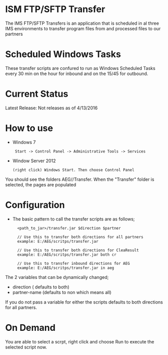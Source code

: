 # ISM FTP/SFTP Transfer

The IMS FTP/SFTP Transfers is an application that is scheduled in al three IMS environments to transfer program files from and processed files to our partners

Scheduled Windows Tasks
=============

These transfer scripts are confured to run as Windows Scheduled Tasks every 30 min on the hour for inbound and on the 15/45 for outbound.

Current Status
=============

Latest Release: Not releases as of 4/13/2016

How to use
=============

+ Windows 7

       Start -> Control Panel -> Administrative Tools -> Services

+ Window Server 2012

      (right click) Windows Start. Then choose Control Panel

You should see the folders AEG//Transfer.  When the "Transfer" folder is selected, the pages are populated

Configuration
=============
+ The basic pattern to call the transfer scripts are as follows;

        <path_to_jar>/transfer.jar $direction $partner

        // Use this to transfer both directions for all partners
        example: E:/AEG/scritps/transfer.jar

        // Use this to transfer both directions for CleaResult
        example: E:/AEG/scritps/transfer.jar both cr

        // Use this to transfer inbound directions for AEG
        example: E:/AEG/scritps/transfer.jar in aeg

The 2 variables that can be dynamically changed;
+ direction ( defaults to both)
+ partner-name (defaults to non which means all)

If you do not pass a variable for either the scripts defaults to both directions for all partners.

On Demand
=============

You are able to select a scrpt, right click and choose Run to execute the selected script now.